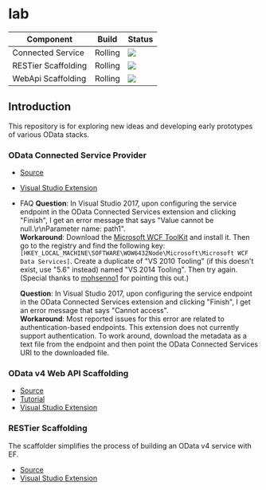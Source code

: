  lab
 ============= 
 Component | Build  | Status 
--------|--------- |---------
Connected Service|Rolling | <img src="https://identitydivision.visualstudio.com/_apis/public/build/definitions/2cfe7ec3-b94f-4ab9-85ab-2ebff928f3fd/338/badge"/> 
RESTier Scaffolding|Rolling | <img src="https://identitydivision.visualstudio.com/_apis/public/build/definitions/2cfe7ec3-b94f-4ab9-85ab-2ebff928f3fd/274/badge"/>
WebApi Scaffolding|Rolling | <img src="https://identitydivision.visualstudio.com/_apis/public/build/definitions/2cfe7ec3-b94f-4ab9-85ab-2ebff928f3fd/274/badge"/>

 ## Introduction 
This repository is for exploring new ideas and developing early prototypes of various OData stacks.

### OData Connected Service Provider

* [Source](https://github.com/OData/lab/tree/master/ODataConnectedService)
* [Visual Studio Extension](https://visualstudiogallery.msdn.microsoft.com/b343d0eb-6493-44c2-b558-13a0408d013f)
* FAQ
  **Question**: In Visual Studio 2017, upon configuring the service endpoint in the OData Connected Services extension and clicking "Finish", I get an error message that says "Value cannot be null.\r\nParameter name: path1".  
  **Workaround**: Download the [Microsoft WCF ToolKit](https://download.microsoft.com/download/1/C/A/1CAA41C7-88B9-42D6-9E11-3C655656DAB1/WcfDataServices.exe) and install it. Then go to the registry and find the following key: `[HKEY_LOCAL_MACHINE\SOFTWARE\WOW6432Node\Microsoft\Microsoft WCF Data Services]`. Create a duplicate of "VS 2010 Tooling" (if this doesn't exist, use "5.6" instead) named "VS 2014 Tooling". Then try again. (Special thanks to [mohsenno1](https://github.com/mohsenno1) for pointing this out.)
  
  **Question**: In Visual Studio 2017, upon configuring the service endpoint in the OData Connected Services extension and clicking "Finish", I get an error message that says "Cannot access".  
  **Workaround**: Most reported issues for this error are related to authentication-based endpoints. This extension does not currently support authentication. To work around, download the metadata as a text file from the endpoint and then point the OData Connected Services URI to the downloaded file.

### OData v4 Web API Scaffolding

* [Source](https://github.com/OData/lab/tree/master/WebAPIODataV4Scaffolding)
* [Tutorial](http://odata.github.io/WebApi/#11-01-OData-V4-Web-API-Scaffolding)
* [Visual Studio Extension](https://visualstudiogallery.msdn.microsoft.com/db6b8857-06cc-4f40-95dd-a379f0494f45)

### RESTier Scaffolding

  The scaffolder simplifies the process of building an OData v4 service with EF. 
* [Source](https://github.com/OData/lab/tree/master/RestierScaffolding)
* [Visual Studio Extension](https://visualstudiogallery.msdn.microsoft.com/6b18599d-34d5-4123-a586-cdf411728d23)
